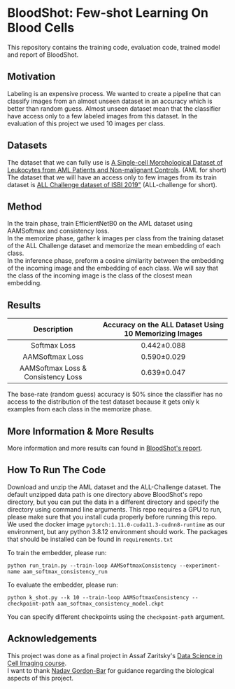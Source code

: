 # BloodShot: Few-shot Learning On Blood Cells
This repository contains the training code, evaluation code, trained model and report of BloodShot.

## Motivation
Labeling is an expensive process.
We wanted to create a pipeline that can classify images from an almost unseen dataset in an accuracy which is better than random guess.
Almost unseen dataset mean that the classifier have access only to a few labeled images from this dataset.
In the evaluation of this project we used 10 images per class.

## Datasets
The dataset that we can fully use is [A Single-cell Morphological Dataset of Leukocytes from AML Patients
and Non-malignant Controls](https://wiki.cancerimagingarchive.net/pages/viewpage.action?pageId=61080958). (AML for short)<br/>
The dataset that we will have an access only to few images from its train dataset is [ALL Challenge dataset of ISBI 2019"](https://wiki.cancerimagingarchive.net/pages/viewpage.action?pageId=52758223) (ALL-challenge for short).

## Method
In the train phase, train EfficientNetB0 on the AML dataset using AAMSoftmax and consistency loss. <br/>
In the memorize phase, gather k images per class from the training dataset of the ALL Challenge dataset and memorize the mean embedding of each class. <br/>
In the inference phase, preform a cosine similarity between the embedding of the incoming image and the embedding of each class. We will say that the class of the incoming image is the class of the closest mean embedding.

## Results

| Description | Accuracy on the ALL Dataset Using 10 Memorizing Images  |
|:-:|:-:|
| Softmax Loss   | 0.442±0.088 |
|  AAMSoftmax Loss | 0.590±0.029 |
| AAMSoftmax Loss & Consistency Loss  | 0.639±0.047 |

The base-rate (random guess) accuracy is 50% since the classifier has no access to the distribution of the test dataset because it gets only k examples from each class in the memorize phase.

## More Information & More Results
More information and more results can found in [BloodShot's report](https://github.com/TomerMe2/BloodShotLearning/blob/main/BloodShot_report.pdf).

## How To Run The Code
Download and unzip the AML dataset and the ALL-Challenge dataset.
The default unzipped data path is one directory above BloodShot's repo directory, but you can put the data in a different directory and specify the directory using command line arguments. 
This repo requires a GPU to run, please make sure that you install cuda properly before running this repo.
We used the docker image ```pytorch:1.11.0-cuda11.3-cudnn8-runtime``` as our environment, but any python 3.8.12 environment should work.
The packages that should be installed can be found in ```requirements.txt```

To train the embedder, please run:
```
python run_train.py --train-loop AAMSoftmaxConsistency --experiment-name aam_softmax_consistency_run
```

To evaluate the embedder, please run:
```
python k_shot.py --k 10 --train-loop AAMSoftmaxConsistency --checkpoint-path aam_softmax_consistency_model.ckpt
```
You can specify different checkpoints using the ```checkpoint-path``` argument.

## Acknowledgements
This project was done as a final project in Assaf Zaritsky's [Data Science in Cell Imaging course](https://assafzar.wixsite.com/dsci2022). <br/>
I want to thank [Nadav Gordon-Bar](https://www.linkedin.com/in/nadavgordonbar1986/) for guidance regarding the biological aspects of this project.
